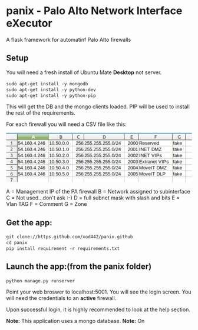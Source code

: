 # panix - **P**alo **A**lto **N**etwork **I**nterface e**X**ecutor
A flask framework for automatinf Palo Alto firewalls

## Setup
You will need a fresh install of Ubuntu Mate **Desktop** not server.
```
sudo apt-get install -y mongodb
sudo apt-get install -y python-dev
sudo apt-get install -y python-pip
```
This will get the DB and the mongo clients loaded. PIP will be used to install the rest of the requirements.

For each firewall you will need a CSV file like this:

![CSV File](/static/assets/spreadsheet.png)

A = Management IP of the PA firewall
B = Network assigned to subinterface
C = Not used...don't ask :-)
D = full subnet mask with slash and bits
E = Vlan TAG
F = Comment
G = Zone


## Get the app:
```
git clone://https.github.com/xod442/panix.github
cd panix
pip install requirement -r requirements.txt
```

## Launch the app:(from the panix folder)
```
python manage.py runserver
```
Point your web broswer to localhost:5001. You will see the login screen. You will need
the credentials to an **active** firewall.

Upon successful login, it is highly recommended to look at the help section.

**Note:**
This application uses a mongo database.
**Note:**
On
